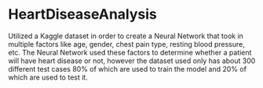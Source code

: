 # HeartDiseaseAnalysis
Utilized a Kaggle dataset in order to create a Neural Network that took in multiple factors like age, gender, chest pain type, resting blood pressure, etc. The Neural Network used these factors to determine whether a patient will have heart disease or not, however the dataset used only has about 300 different test cases 80% of which are used to train the model and 20% of which are used to test it.
